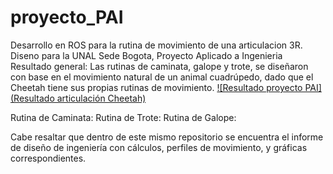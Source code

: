 # proyecto_PAI
Desarrollo en ROS para la rutina de movimiento de una articulacion 3R. Diseno para la UNAL Sede Bogota, Proyecto Aplicado a Ingenieria
Resultado general:
Las rutinas de caminata, galope y trote, se diseñaron con base en el movimiento natural de un animal cuadrúpedo, dado que el Cheetah tiene sus propias rutinas de movimiento.
[![Resultado proyecto PAI](Resultado articulación Cheetah)](https://youtu.be/u8weWuxakLc)

Rutina de Caminata:
Rutina de Trote:
Rutina de Galope:

Cabe resaltar que dentro de este mismo repositorio se encuentra el informe de diseño de ingeniería con cálculos, perfiles de movimiento, y gráficas correspondientes. 
